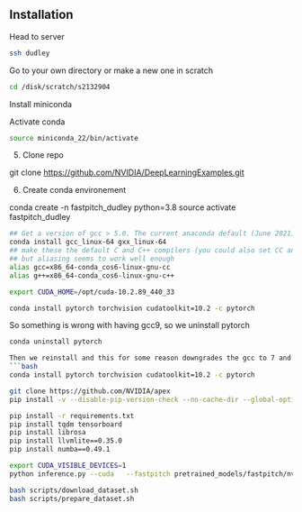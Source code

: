 ## Installation

Head to server

```bash
ssh dudley
```

Go to your own directory or make a new one in scratch

```bash
cd /disk/scratch/s2132904
```

Install miniconda

Activate conda

```bash
source miniconda_22/bin/activate
```

5. Clone repo

git clone https://github.com/NVIDIA/DeepLearningExamples.git

6. Create conda environement

conda create -n fastpitch_dudley python=3.8 
source activate fastpitch_dudley

```bash
## Get a version of gcc > 5.0. The current anaconda default (June 2021) is 9.3 which seems to work (so far!)
conda install gcc_linux-64 gxx_linux-64
## make these the default C and C++ compilers (you could also set CC and CXX environment variabes)
## but aliasing seems to work well enough
alias gcc=x86_64-conda_cos6-linux-gnu-cc
alias g++=x86_64-conda_cos6-linux-gnu-c++
```

```bash
export CUDA_HOME=/opt/cuda-10.2.89_440_33
```
```bash
conda install pytorch torchvision cudatoolkit=10.2 -c pytorch 
```
So something is wrong with having gcc9, so we uninstall pytorch

```bash
conda uninstall pytorch

Then we reinstall and this for some reason downgrades the gcc to 7 and then installing apex works/
```bash
conda install pytorch torchvision cudatoolkit=10.2 -c pytorch 
```


```bash
git clone https://github.com/NVIDIA/apex
pip install -v --disable-pip-version-check --no-cache-dir --global-option="--cpp_ext" --global-option="--cuda_ext" ./
```


```bash
pip install -r requirements.txt
pip install tqdm tensorboard 
pip install librosa 
pip install llvmlite==0.35.0 
pip install numba==0.49.1
```

```bash
export CUDA_VISIBLE_DEVICES=1
python inference.py --cuda   --fastpitch pretrained_models/fastpitch/nvidia_fastpitch_210824.pt   --waveglow pretrained_models/waveglow/nvidia_waveglow256pyt_fp16.pt   --wn-channels 256   -i phrases/devset10.tsv   -o output/wavs_devset10
```


```bash
bash scripts/download_dataset.sh
bash scripts/prepare_dataset.sh
```
